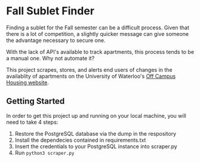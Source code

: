# Fall Sublet Finder

Finding a sublet for the Fall semester can be a difficult process. Given that there is a lot of competition, a slightly quicker message can give someone the advantage necessary to secure one. 

With the lack of API's available to track apartments, this process tends to be a manual one. Why not automate it?

This project scrapes, stores, and alerts end users of changes in the availablity of apartments on the University of Waterloo's [Off Campus Housing website](https://listings.och.uwaterloo.ca/Listings/Search/Results).

## Getting Started

In order to get this project up and running on your local machine, you will need to take 4 steps:

1. Restore the PostgreSQL database via the dump in the respository
2. Install the dependecies contained in requirements.txt
3. Insert the credentials to your PostgreSQL instance into scraper.py
4. Run `python3 scraper.py`
